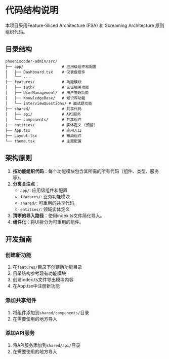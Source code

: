 # 代码结构说明

本项目采用Feature-Sliced Architecture (FSA) 和 Screaming Architecture 原则组织代码。

## 目录结构

```
phoenixcoder-admin/src/
├── app/                 # 应用级组件和配置
│   ├── Dashboard.tsx    # 仪表盘组件
│   └── ...
├── features/            # 功能模块
│   ├── auth/            # 认证相关功能
│   ├── UserManagement/  # 用户管理功能
│   ├── KnowledgeBase/   # 知识库功能
│   └── interviewQuestions/ # 面试题功能
├── shared/              # 共享代码
│   ├── api/             # API服务
│   └── components/      # 共享组件
├── entities/            # 实体定义 (预留)
├── App.tsx              # 应用入口
├── Layout.tsx           # 布局组件
└── theme.tsx            # 主题配置
```

## 架构原则

1. **按功能组织代码**：每个功能模块包含其所需的所有代码（组件、类型、服务等）。
2. **分离关注点**：
   - `app/`: 应用级组件和配置
   - `features/`: 业务功能模块
   - `shared/`: 可重用的共享代码
   - `entities/`: 领域实体定义
3. **清晰的导入路径**：使用index.ts文件简化导入。
4. **组件化**：将UI拆分为可重用的组件。

## 开发指南

### 创建新功能
1. 在`features/`目录下创建新功能目录
2. 目录结构参考现有功能模块
3. 创建index.ts文件导出模块内容
4. 在App.tsx中注册新功能

### 添加共享组件
1. 将组件添加到`shared/components/`目录
2. 在需要使用的地方导入

### 添加API服务
1. 将API服务添加到`shared/api/`目录
2. 在需要使用的地方导入